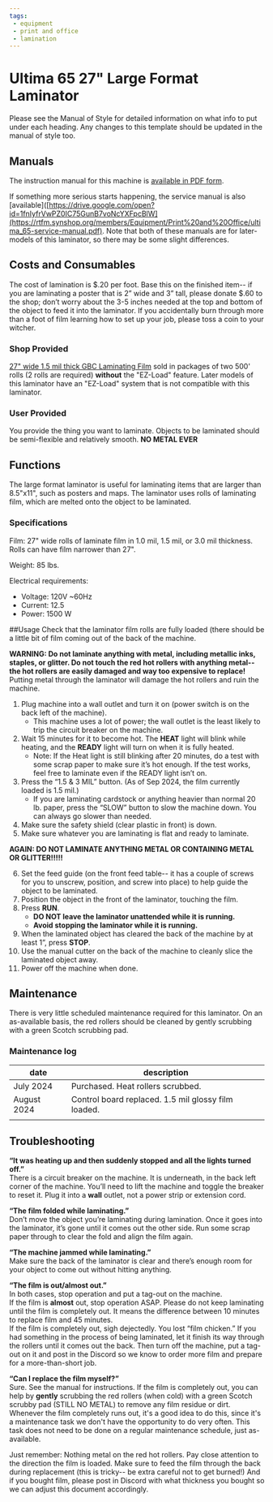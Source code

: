 ```yaml
---
tags:
 - equipment
 - print and office
 - lamination
---
```

# Ultima 65 27" Large Format Laminator
Please see the Manual of Style for detailed information on what info to put under each heading.
Any changes to this template should be updated in the manual of style too.

## Manuals 

The instruction manual for this machine is [available in PDF form](https://rtfm.synshop.org/members/Equipment/Print%20and%20Office/gbc_ultima_65_user_manual.pdf). 

If something more serious starts happening, the service manual is also [available]([https://drive.google.com/open?id=1fnIyfrVwPZ0IC75GunB7voNcYXFpcBlW](https://rtfm.synshop.org/members/Equipment/Print%20and%20Office/ultima_65-service-manual.pdf). Note that both of these manuals are for later-models of this laminator, so there may be some slight differences.

## Costs and Consumables 
The cost of lamination is $.20 per foot. Base this on the finished item-- if you are laminating a poster that is 2” wide and 3” tall, please donate $.60 to the shop; don’t worry about the 3-5 inches needed at the top and bottom of the object to feed it into the laminator. If you accidentally burn through more than a foot of film learning how to set up your job, please toss a coin to your witcher.

### Shop Provided
[27" wide 1.5 mil thick GBC Laminating Film](https://www.amazon.com/gp/product/B0006BB7X2/) sold in packages of two 500' rolls (2 rolls are required) **without** the "EZ-Load" feature. Later models of this laminator have an "EZ-Load" system that is not compatible with this laminator.

### User Provided
You provide the thing you want to laminate. Objects to be laminated should be semi-flexible and relatively smooth. **NO METAL EVER**

## Functions
The large format laminator is useful for laminating items that are larger than 8.5"x11", such as posters and maps. The laminator uses rolls of laminating film, which are melted onto the object to be laminated.

### Specifications
Film: 27" wide rolls of laminate film in 1.0 mil, 1.5 mil, or 3.0 mil thickness. Rolls can have film narrower than 27".

Weight: 85 lbs.

Electrical requirements: 
 - Voltage: 120V ~60Hz
 - Current: 12.5
 - Power: 1500 W

##Usage
Check that the laminator film rolls are fully loaded (there should be a little bit of film coming out of the back of the machine.  

**WARNING: Do not laminate anything with metal, including metallic inks, staples, or glitter. Do not touch the red hot rollers with anything metal-- the hot rollers are easily damaged and way too expensive to replace\!** Putting metal through the laminator will damage the hot rollers and ruin the machine.

1. Plug machine into a wall outlet and turn it on (power switch is on the back left of the machine).   
   - This machine uses a lot of power; the wall outlet is the least likely to trip the circuit breaker on the machine.  
2. Wait 15 minutes for it to become hot. The **HEAT** light will blink while heating, and the **READY** light will turn on when it is fully heated.  
   - Note: If the Heat light is still blinking after 20 minutes, do a test with some scrap paper to make sure it’s hot enough.  If the test works, feel free to laminate even if the READY light isn’t on.  
3. Press the “1.5 & 3 MIL” button. (As of Sep 2024, the film currently loaded is 1.5 mil.)  
   - If you are laminating cardstock or anything heavier than normal 20 lb. paper, press the “SLOW” button to slow the machine down. You can always go slower than needed.  
4. Make sure the safety shield (clear plastic in front) is down.  
5. Make sure whatever you are laminating is flat and ready to laminate.

**AGAIN: DO NOT LAMINATE ANYTHING METAL OR CONTAINING METAL OR GLITTER\!\!\!\!\!**

6. Set the feed guide (on the front feed table-- it has a couple of screws for you to unscrew, position, and screw into place) to help guide the object to be laminated.  
7. Position the object in the front of the laminator, touching the film.  
8. Press **RUN**.  
   - **DO NOT leave the laminator unattended while it is running.**   
   - **Avoid stopping the laminator while it is running.**  
9. When the laminated object has cleared the back of the machine by at least 1”, press **STOP**.
10. Use the manual cutter on the back of the machine to cleanly slice the laminated object away.  
11. Power off the machine when done.

## Maintenance
There is very little scheduled maintenance required for this laminator. On an as-available basis, the red rollers should be cleaned by gently scrubbing with a green Scotch scrubbing pad.

### Maintenance log

| date            | description                                        |
|-----------------|----------------------------------------------------|
| July 2024       | Purchased. Heat rollers scrubbed.                  |
| August 2024     | Control board replaced. 1.5 mil glossy film loaded.|
|                 |                                                    |

## Troubleshooting

**“It was heating up and then suddenly stopped and all the lights turned off.”**  
There is a circuit breaker on the machine. It is underneath, in the back left corner of the machine. You’ll need to lift the machine and toggle the breaker to reset it. Plug it into a **wall** outlet, not a power strip or extension cord.  

**“The film folded while laminating.”**  
Don’t move the object you’re laminating during lamination. Once it goes into the laminator, it’s gone until it comes out the other side.  Run some scrap paper through to clear the fold and align the film again.

**“The machine jammed while laminating.”**  
Make sure the back of the laminator is clear and there’s enough room for your object to come out without hitting anything.  

**“The film is out/almost out.”**  
In both cases, stop operation and put a tag-out on the machine.  
If the film is **almost** out, stop operation ASAP. Please do not keep laminating until the film is completely out. It means the difference between 10 minutes to replace film and 45 minutes.  
If the film is completely out, sigh dejectedly. You lost “film chicken.” If you had something in the process of being laminated, let it finish its way through the rollers until it comes out the back. Then turn off the machine, put a tag-out on it and post in the Discord so we know to order more film and prepare for a more-than-short job. 

**“Can I replace the film myself?”**  
Sure. See the manual for instructions. If the film is completely out, you can help by **gently** scrubbing the red rollers (when cold) with a green Scotch scrubby pad (STILL NO METAL) to remove any film residue or dirt. Whenever the film completely runs out, it's a good idea to do this, since it's a maintenance task we don't have the opportunity to do very often. This task does not need to be done on a regular maintenance schedule, just as-available.

Just remember: Nothing metal on the red hot rollers. Pay close attention to the direction the film is loaded. Make sure to feed the film through the back during replacement (this is tricky-- be extra careful not to get burned\!) And if you bought film, please post in Discord with what thickness you bought so we can adjust this document accordingly. 
